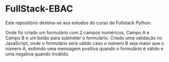 # FullStack-EBAC
Este repositório destina-se aos estudos do curso de Fullstack Python.

Onde foi criado um formulário com 2 campos numéricos, Campo A e Campo B e um botão para submeter o formulário.
Criado uma validação no JavaScript, onde o formulário será válido caso o número B seja maior que o número A, exibindo uma mensagem positiva  quando o formulário é válido e uma negativa quando inválido.
